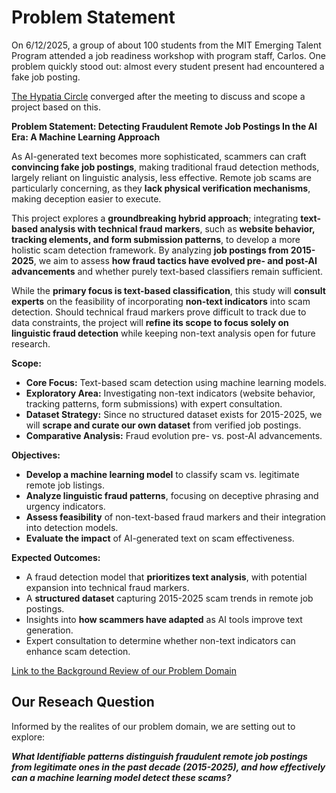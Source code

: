 # Problem Statement

On 6/12/2025, a group of about 100 students from the MIT Emerging Talent Program
attended a job readiness workshop with program staff, Carlos. One problem quickly
stood out: almost every student present had encountered a fake job posting.

[The Hypatia Circle](https://github.com/MIT-Emerging-Talent/ET6-CDSP-group-21-repo/blob/main/collaboration/README.md)
converged after the meeting to discuss and scope a project based on this.

**Problem Statement: Detecting Fraudulent Remote Job Postings In the AI Era:
A Machine Learning Approach**

As AI-generated text becomes more sophisticated, scammers can craft **convincing
fake job postings**, making traditional fraud detection methods, largely reliant
on linguistic analysis, less effective. Remote job scams are particularly
concerning, as they **lack physical verification mechanisms**, making deception
easier to execute.  

This project explores a **groundbreaking hybrid approach**; integrating
**text-based analysis with technical fraud markers**, such as **website
behavior, tracking elements, and form submission patterns**, to develop a more
holistic scam detection framework. By analyzing **job postings from 2015-2025**,
we aim to assess **how fraud tactics have evolved pre- and post-AI advancements**
and whether purely text-based classifiers remain sufficient.  

While the **primary focus is text-based classification**, this study will
**consult experts** on the feasibility of incorporating **non-text indicators**
into scam detection. Should technical fraud markers prove difficult to track due
to data constraints, the project will **refine its scope to focus solely on
linguistic fraud detection** while keeping non-text analysis open for future research.

**Scope:**

- **Core Focus:** Text-based scam detection using machine learning models.
- **Exploratory Area:** Investigating non-text indicators (website behavior,
tracking patterns, form submissions) with expert consultation.  
- **Dataset Strategy:** Since no structured dataset exists for 2015-2025, we
will **scrape and curate our own dataset** from verified job postings.  
- **Comparative Analysis:** Fraud evolution pre- vs. post-AI advancements.  

**Objectives:**

- **Develop a machine learning model** to classify scam vs. legitimate remote
job listings.  
- **Analyze linguistic fraud patterns**, focusing on deceptive phrasing and
urgency indicators.  
- **Assess feasibility** of non-text-based fraud markers and their integration
into detection models.  
- **Evaluate the impact** of AI-generated text on scam effectiveness.  

**Expected Outcomes:**

- A fraud detection model that **prioritizes text analysis**, with potential
expansion into technical fraud markers.  
- A **structured dataset** capturing 2015-2025 scam trends in remote job
postings.  
- Insights into **how scammers have adapted** as AI tools improve text
generation.  
- Expert consultation to determine whether non-text indicators can enhance scam detection.

[Link to the Background Review of our Problem Domain](https://github.com/MIT-Emerging-Talent/ET6-CDSP-group-21-repo/tree/main/0_domain_study)

## Our Reseach Question

Informed by the realites of our problem domain, we are setting out to explore:

***What Identifiable patterns distinguish fraudulent remote job postings from
legitimate ones in the past decade (2015-2025), and how effectively can a
machine learning model detect these scams?***
